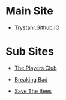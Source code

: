 # Main Site
* [Trystanr.Github.IO](http://trystanr.github.io)

# Sub Sites
* [The Players Club](http://trystanr.github.io/theplayersclub/index)

* [Breaking Bad](http://trystanr.github.io/self/bb/index)

* [Save The Bees](http://trystanr.github.io/self/stb/index)
